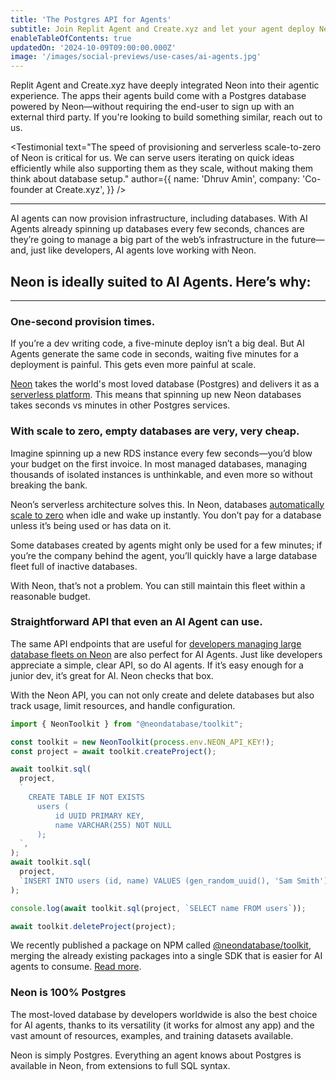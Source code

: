 ```yaml
---
title: 'The Postgres API for Agents'
subtitle: Join Replit Agent and Create.xyz and let your agent deploy Neon databases with no friction for the user.
enableTableOfContents: true
updatedOn: '2024-10-09T09:00:00.000Z'
image: '/images/social-previews/use-cases/ai-agents.jpg'
---
```


<Admonition type="note" title="TL;DR">
Replit Agent and Create.xyz have deeply integrated Neon into their agentic experience. The apps their agents build come with a Postgres database powered by Neon—without requiring the end-user to sign up with an external third party. If you're looking to build something similar, reach out to us.
</Admonition>

<Testimonial
text="The speed of provisioning and serverless scale-to-zero of Neon is critical for us. We can serve users iterating on quick ideas efficiently while also supporting them as they scale, without making them think about database setup."
author={{
  name: 'Dhruv Amin',
  company: 'Co-founder at Create.xyz',
}}
/>

---

AI agents can now provision infrastructure, including databases. With AI Agents already spinning up databases every few seconds, chances are they’re going to manage a big part of the web’s infrastructure in the future—and, just like developers, AI agents love working with Neon.

## Neon is ideally suited to AI Agents. Here’s why:

---

### One-second provision times.

If you’re a dev writing code, a five-minute deploy isn’t a big deal. But AI Agents generate the same code in seconds, waiting five minutes for a deployment is painful. This gets even more painful at scale.

[Neon](/) takes the world's most loved database (Postgres) and delivers it as a [serverless platform](/docs/introduction/serverless). This means that spinning up new Neon databases takes seconds vs minutes in other Postgres services.

### With scale to zero, empty databases are very, very cheap.

Imagine spinning up a new RDS instance every few seconds—you’d blow your budget on the first invoice. In most managed databases, managing thousands of isolated instances is unthinkable, and even more so without breaking the bank.

Neon’s serverless architecture solves this. In Neon, databases [automatically scale to zero](/docs/introduction/scale-to-zero) when idle and wake up instantly. You don’t pay for a database unless it’s being used or has data on it.

Some databases created by agents might only be used for a few minutes; if you’re the company behind the agent, you’ll quickly have a large database fleet full of inactive databases.

With Neon, that’s not a problem. You can still maintain this fleet within a reasonable budget.

### Straightforward API that even an AI Agent can use.

The same API endpoints that are useful for [developers managing large database fleets on Neon](/blog/how-retool-uses-retool-and-the-neon-api-to-manage-300k-postgres-databases) are also perfect for AI Agents.
Just like developers appreciate a simple, clear API, so do AI agents. If it’s easy enough for a junior dev, it’s great for AI. Neon checks that box.

With the Neon API, you can not only create and delete databases but also track usage, limit resources, and handle configuration.

```jsx showLineNumbers
import { NeonToolkit } from "@neondatabase/toolkit";

const toolkit = new NeonToolkit(process.env.NEON_API_KEY!);
const project = await toolkit.createProject();

await toolkit.sql(
  project,
  `
    CREATE TABLE IF NOT EXISTS
      users (
          id UUID PRIMARY KEY,
          name VARCHAR(255) NOT NULL
      );
  `,
);
await toolkit.sql(
  project,
  `INSERT INTO users (id, name) VALUES (gen_random_uuid(), 'Sam Smith')`,
);

console.log(await toolkit.sql(project, `SELECT name FROM users`));

await toolkit.deleteProject(project);

```

<p className="text-sm tracking-extra-tight text-center text-gray-new-50 mt-3.5">We recently published a package on NPM called <a href="https://github.com/neondatabase/toolkit" target="_blank" rel="noopener noreferrer">@neondatabase/toolkit</a>, merging the already existing packages into a single SDK that is easier for AI agents to consume. <a href="/blog/why-neondatabase-toolkit">Read more</a>.</p>

### Neon is 100% Postgres

The most-loved database by developers worldwide is also the best choice for AI agents, thanks to its versatility (it works for almost any app) and the vast amount of resources, examples, and training datasets available.

Neon is simply Postgres. Everything an agent knows about Postgres is available in Neon, from extensions to full SQL syntax.

<SubscriptionForm title="If you’re building an AI agent, let’s talk!" description="We’re working closely with design partners to make Neon even better for agents, in exchange for discounts and other services. Let’s work together and make your AI project a success." />
